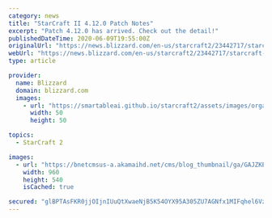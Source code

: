 ```yaml
---
category: news
title: "StarCraft II 4.12.0 Patch Notes"
excerpt: "Patch 4.12.0 has arrived. Check out the detail!"
publishedDateTime: 2020-06-09T19:55:00Z
originalUrl: "https://news.blizzard.com/en-us/starcraft2/23442717/starcraft-ii-4-12-0-patch-notes"
webUrl: "https://news.blizzard.com/en-us/starcraft2/23442717/starcraft-ii-4-12-0-patch-notes"
type: article

provider:
  name: Blizzard
  domain: blizzard.com
  images:
    - url: "https://smartableai.github.io/starcraft2/assets/images/organizations/blizzard.com-50x50.jpg"
      width: 50
      height: 50

topics:
  - StarCraft 2

images:
  - url: "https://bnetcmsus-a.akamaihd.net/cms/blog_thumbnail/ga/GAJZKEC09RPX1554829654442.jpg"
    width: 960
    height: 540
    isCached: true

secured: "glBPTAsFKR0jjOIjnIUuQtXwaeNjB5K54OYX95A305ZU7AGNfx1MIFqhel6VzSsnAlW2rNmMXEJHO64e8pajKsYd7C7h1rp5geCFSsogS0ywTe6OdXjTpB3gH5iRl2qSgTMjSGENtRXre3yXmo+xMdyKlmK745LkrXAScx5bkG+68Bh07D6JIcgzH2mGowk83zS6UH9LyLzO4IraYPCixhIsAEMZZ7GJhu2Xda6j+sdVbCLL6icQoT7dLpIErfJ10xY25yNBcNBhzrzr74N6TtoEJcibi7L+KK5EJ4o5PrsamCH+qLOciPlIkK20t+udsbbFS/5REeYSWiChF6FNe/FA9sl1IQGX5CA89GQOCfQ=;KBDQMD7HniH9cInIVl4NoQ=="
---
```



